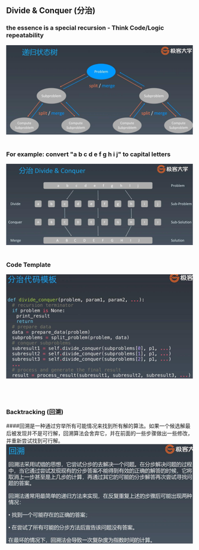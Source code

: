 ## Divide & Conquer (分治)
### the essence is a special recursion - Think Code/Logic repeatability
![Image of divide&conquer](imgs/divide&conquer.jpg)
<br />
<br />
### For example: convert "a b c d e f g h i j" to capital letters
![Image of divide&conquer_1](imgs/divide&conquer_1.jpg)
<br />
<br />
### Code Template
![Image of divide&conquer_2](imgs/divide&conquer_2.jpg)
<br />
<br />
<br />
<br />
### Backtracking (回溯)
####回溯是一种通过穷举所有可能情况来找到所有解的算法。如果一个候选解最后被发现并不是可行解，回溯算法会舍弃它，并在前面的一些步骤做出一些修改，并重新尝试找到可行解。
![Image of backtracking](imgs/backtracking.jpg)